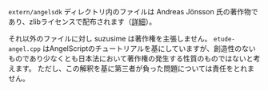 `extern/angelsdk` ディレクトリ内のファイルは Andreas Jönsson 氏の著作物であり、zlibライセンスで配布されます（[詳細](https://www.angelcode.com/angelscript/sdk/docs/manual/doc_license.html)）。

それ以外のファイルに対し suzusime は著作権を主張しません。
`etude-angel.cpp` はAngelScriptのチュートリアルを基にしていますが、創造性のないものであり少なくとも日本法において著作権の発生する性質のものではないと考えます。
ただし、この解釈を基に第三者が負った問題については責任をとれません。

